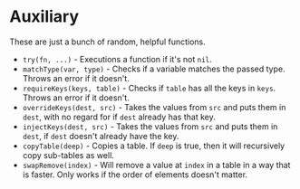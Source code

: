 # Auxiliary

These are just a bunch of random, helpful functions.

- `try(fn, ...)` - Executions a function if it's not `nil`.
- `matchType(var, type)` - Checks if a variable matches the passed type. Throws an error if it doesn't.
- `requireKeys(keys, table)` - Checks if `table` has all the keys in `keys`. Throws an error if it doesn't.
- `overrideKeys(dest, src)` - Takes the values from `src` and puts them in `dest`, with no regard for if `dest` already has that key.
- `injectKeys(dest, src)` - Takes the values from `src` and puts them in `dest`, if `dest` doesn't already have the key.
- `copyTable(deep)` - Copies a table. If `deep` is true, then it will recursively copy sub-tables as well.
- `swapRemove(index)` - Will remove a value at `index` in a table in a way that is faster. Only works if the order of elements doesn't matter.